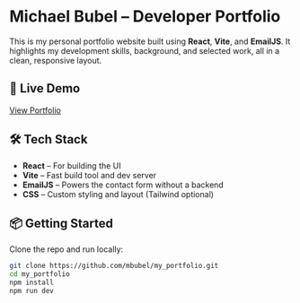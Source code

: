# Michael Bubel – Developer Portfolio

This is my personal portfolio website built using **React**, **Vite**, and **EmailJS**. It highlights my development skills, background, and selected work, all in a clean, responsive layout.

## 🚀 Live Demo

[View Portfolio](https://michael-bubel.netlify.app/)

## 🛠 Tech Stack

- **React** – For building the UI
- **Vite** – Fast build tool and dev server
- **EmailJS** – Powers the contact form without a backend
- **CSS** – Custom styling and layout (Tailwind optional)

## 📦 Getting Started

Clone the repo and run locally:

```bash
git clone https://github.com/mbubel/my_portfolio.git
cd my_portfolio
npm install
npm run dev
